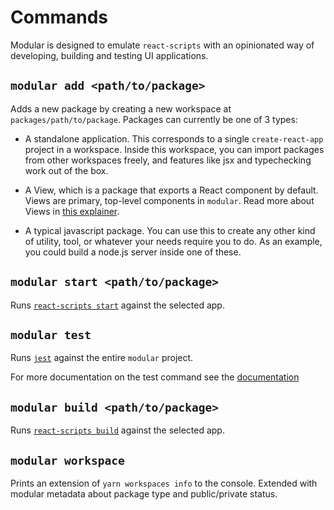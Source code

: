 # Commands

Modular is designed to emulate `react-scripts` with an opinionated way of
developing, building and testing UI applications.

## `modular add <path/to/package>`

Adds a new package by creating a new workspace at `packages/path/to/package`.
Packages can currently be one of 3 types:

- A standalone application. This corresponds to a single `create-react-app`
  project in a workspace. Inside this workspace, you can import packages from
  other workspaces freely, and features like jsx and typechecking work out of
  the box.

- A View, which is a package that exports a React component by default. Views
  are primary, top-level components in `modular`. Read more about Views in
  [this explainer](./views.md).

- A typical javascript package. You can use this to create any other kind of
  utility, tool, or whatever your needs require you to do. As an example, you
  could build a node.js server inside one of these.

## `modular start <path/to/package>`

Runs
[`react-scripts start`](https://create-react-app.dev/docs/getting-started#npm-start-or-yarn-start)
against the selected app.

## `modular test`

Runs [`jest`](https://jestjs.io/) against the entire `modular` project.

For more documentation on the test command see the [documentation](./test.md)

## `modular build <path/to/package>`

Runs [`react-scripts build`](https://create-react-app.dev/docs/production-build)
against the selected app.

## `modular workspace`

Prints an extension of `yarn workspaces info` to the console. Extended with
modular metadata about package type and public/private status.
